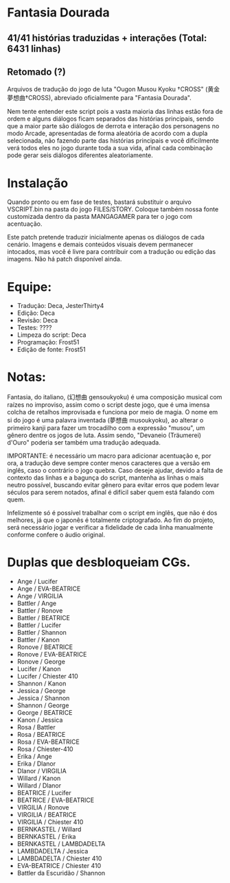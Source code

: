 # Fantasia Dourada

41/41 histórias traduzidas + interações (Total: 6431 linhas)
----
Retomado (?)
----

Arquivos de tradução do jogo de luta "Ougon Musou Kyoku †CROSS" (黄金夢想曲†CROSS), abreviado oficialmente para "Fantasia Dourada".

Nem tente entender este script pois a vasta maioria das linhas estão fora de ordem e alguns diálogos ficam separados das histórias principais,
sendo que a maior parte são diálogos de derrota e interação dos personagens no modo Arcade, apresentadas de forma aleatória de acordo com a dupla selecionada, 
não fazendo parte das histórias principais e você dificilmente verá todos eles no jogo durante toda a sua vida, afinal cada combinação pode gerar seis diálogos diferentes aleatoriamente.

# Instalação
Quando pronto ou em fase de testes, bastará substituir o arquivo VSCRIPT.bin na pasta do jogo FILES/STORY. Coloque também nossa fonte customizada dentro da pasta MANGAGAMER para ter o jogo com acentuação.

Este patch pretende traduzir inicialmente apenas os diálogos de cada cenário. Imagens e demais conteúdos visuais devem permanecer intocados, mas você é livre para contribuir com a tradução ou edição das imagens.
Não há patch disponível ainda.

# Equipe:
- Tradução: Deca, JesterThirty4 
- Edição: Deca
- Revisão: Deca
- Testes: ????
- Limpeza do script: Deca
- Programação: Frost51
- Edição de fonte: Frost51

# Notas:
Fantasia, do italiano, (幻想曲 gensoukyoku) é uma composição musical com raízes no improviso, assim como o script deste jogo, que é uma imensa colcha de retalhos improvisada e funciona por meio de magia.
O nome em si do jogo é uma palavra inventada (夢想曲 musoukyoku), ao alterar o primeiro kanji para fazer um trocadilho com a expressão "musou", um gênero dentre os jogos de luta. 
Assim sendo, "Devaneio (Träumerei) d'Ouro" poderia ser também uma tradução adequada.
 
IMPORTANTE: é necessário um macro para adicionar acentuação e, por ora, a tradução deve sempre conter menos caracteres que a versão em inglês, caso o contrário o jogo quebra.
Caso deseje ajudar, devido a falta de contexto das linhas e a bagunça do script, mantenha as linhas o mais neutro possível, buscando evitar gênero para evitar erros que podem levar séculos para serem notados,
afinal é difícil saber quem está falando com quem.

Infelizmente só é possível trabalhar com o script em inglês, que não é dos melhores, já que o japonês é totalmente criptografado.
Ao fim do projeto, será necessário jogar e verificar a fidelidade de cada linha manualmente conforme confere o áudio original.

# Duplas que desbloqueiam CGs.

- Ange / Lucifer
- Ange / EVA-BEATRICE
- Ange / VIRGILIA
- Battler / Ange
- Battler / Ronove
- Battler / BEATRICE
- Battler / Lucifer
- Battler / Shannon
- Battler / Kanon
- Ronove / BEATRICE
- Ronove / EVA-BEATRICE
- Ronove / George
- Lucifer / Kanon
- Lucifer / Chiester 410
- Shannon / Kanon
- Jessica / George
- Jessica / Shannon
- Shannon / George
- George / BEATRICE
- Kanon / Jessica
- Rosa / Battler
- Rosa / BEATRICE
- Rosa / EVA-BEATRICE
- Rosa / Chiester-410
- Erika / Ange
- Erika / Dlanor
- Dlanor / VIRGILIA
- Willard / Kanon
- Willard / Dlanor
- BEATRICE / Lucifer
- BEATRICE / EVA-BEATRICE
- VIRGILIA / Ronove
- VIRGILIA / BEATRICE
- VIRGILIA / Chiester 410
- BERNKASTEL / Willard
- BERNKASTEL / Erika
- BERNKASTEL / LAMBDADELTA 
- LAMBDADELTA / Jessica
- LAMBDADELTA / Chiester 410
- EVA-BEATRICE / Chiester 410
- Battler da Escuridão / Shannon